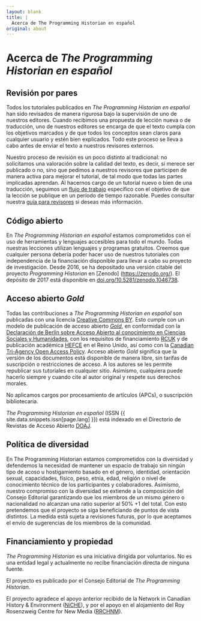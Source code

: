```yaml
---
layout: blank
title: |
  Acerca de The Programming Historian en español
original: about
---
```


# Acerca de _The Programming Historian en español_


## Revisión por pares
Todos los tutoriales publicados en _The Programming Historian en español_ han sido revisados de manera rigurosa bajo la supervisión de uno de nuestros editores. Cuando recibimos una propuesta de lección nueva o de traducción, uno de nuestros editores se encarga de que el texto cumpla con los objetivos marcados y de que todos los conceptos sean claros para cualquier usuario y estén bien explicados. Todo este proceso se lleva a cabo antes de enviar el texto a nuestros revisores externos.

Nuestro proceso de revisión es un poco distinto al tradicional: no solicitamos una valoración sobre la calidad del texto, es decir, si merece ser publicado o no, sino que pedimos a nuestros revisores que participen de manera activa para mejorar el tutorial, de tal modo que todas las partes implicadas aprendan. Al hacernos cargo de un tutorial nuevo o bien de una traducción, seguimos un [flujo de trabajo]({{site.baseurl}}/es/guia-para-autores) específico con el objetivo de que la lección se publique en un período de tiempo razonable. Puedes consultar nuestra [guía para revisores]({{site.baseurl}}/es/guia-para-revisores) si deseas más información.

## Código abierto
En _The Programming Historian en español_ estamos comprometidos con el uso de herramientas y lenguajes accesibles para todo el mundo. Todas nuestras lecciones utilizan lenguajes y programas gratuitos. Creemos que cualquier persona debería poder hacer uso de nuestros tutoriales con independencia de la financiación disponible para llevar a cabo su proyecto de investigación. Desde 2016, se ha depositado una versión citable del proyecto _Programming Historian_ en [Zenodo] (https://zenodo.org/). El depósito de 2017 está disponible en [doi.org/10.5281/zenodo.1046738](https://doi.org/10.5281/zenodo.1046738).

## Acceso abierto *Gold*
Todas las contribuciones a _The Programming Historian en español_ son publicadas con una licencia [Creative Commons BY](https://creativecommons.org/licenses/by/2.0/deed.es). Esto cumple con un modelo de publicación de acceso abierto *[Gold](https://es.wikipedia.org/wiki/Acceso_abierto)*, en conformidad con la [Declaración de Berlín sobre Acceso Abierto al conocimiento en Ciencias Sociales y Humanidades](http://www.berlin9.org/about/declaration/), con los requisitos de financiamiento [RCUK](http://www.rcuk.ac.uk/research/openaccess/) y de publicación académica [HEFCE](http://www.hefce.ac.uk/rsrch/oa/) en el Reino Unido, así como con la [Canadian Tri-Agency Open Access Policy](http://www.science.gc.ca/eic/site/063.nsf/eng/h_F6765465.html). Acceso abierto *Gold* significa que la versión de los documentos está disponible de manera libre, sin tarifas de suscripción o restricciones de acceso. A los autores se les permite republicar sus tutoriales en cualquier sitio. Asimismo, cualquiera puede hacerlo siempre y cuando cite al autor original y respete sus derechos morales.

No aplicamos cargos por procesamiento de artículos (APCs), o suscripción bibliotecaria.

_The Programming Historian en español_ (ISSN {{ site.data.snippets.issn[page.lang] }}) está indexado en el Directorio de Revistas de Acceso Abierto [DOAJ](https://doaj.org/toc/2397-2068).

## Política de diversidad

En The Programming Historian estamos comprometidos con la diversidad y defendemos la necesidad de mantener un espacio de trabajo sin ningún tipo de acoso u hostigamiento basado en el género, identidad, orientación sexual, capacidades, físico, peso, etnia, edad, religión o nivel de conocimiento técnico de los participantes y colaboradores. Asimismo, nuestro compromiso con la diversidad se extiende a la composición del Consejo Editorial garantizando que los miembros de un mismo género o nacionalidad no alcanzan una ratio superior al 50% +1 del total. Con esto pretendemos que el proyecto se siga beneficiando de puntos de vista distintos. La medida está sujeta a revisiones futuras, por lo que aceptamos el envío de sugerencias de los miembros de la comunidad.

## Financiamiento y propiedad
_The Programming Historian_ es una iniciativa dirigida por voluntarios. No es una entidad legal y actualmente no recibe financiación directa de ninguna fuente.

El proyecto es publicado por el Consejo Editorial de *The Programming Historian*.

El proyecto agradece el apoyo anterior recibido de la Network in Canadian History & Environment ([NiCHE](http://niche-canada.org/)), y por el apoyo en el alojamiento del Roy Rosenzweig Centre for New Media ([RRCHNM](http://chnm.gmu.edu/)).
